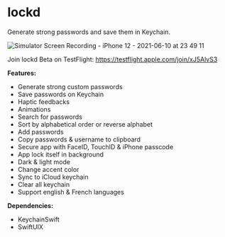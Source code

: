 # lockd
Generate strong passwords and save them in Keychain.
 
 ![Simulator Screen Recording - iPhone 12 - 2021-06-10 at 23 49 11](https://user-images.githubusercontent.com/61360545/121601803-bb126b00-ca46-11eb-8163-ea77ef7dbc0b.gif)


Join lockd Beta on TestFlight: https://testflight.apple.com/join/xJ5AlvS3

**Features:**  

- Generate strong custom passwords  
- Save passwords on Keychain  
- Haptic feedbacks
-  Animations
- Search for passwords  
- Sort by alphabetical order or reverse alphabet   
- Add passwords  
- Copy passwords & username to clipboard  
- Secure app with FaceID, TouchID & iPhone passcode
- App lock itself in background   
- Dark & light mode
- Change accent color 
- Sync to iCloud keychain
- Clear all keychain  
- Support english & French languages

**Dependencies:**  

- KeychainSwift  
- SwiftUIX  

